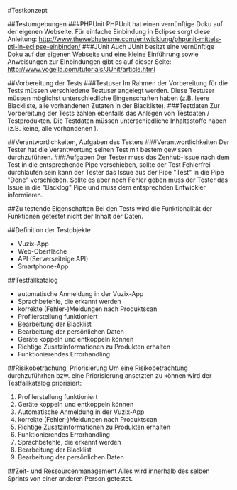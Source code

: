 #Testkonzept

##Testumgebungen
###PHPUnit
PHPUnit hat einen vernünftige Doku auf der eigenen Webseite. Für einfache Einbindung in Eclipse sorgt diese Anleitung: http://www.thewebhatesme.com/entwicklung/phpunit-mittels-pti-in-eclipse-einbinden/
###JUnit
Auch JUnit besitzt eine vernünftige Doku auf der eigenen Webseite und eine kleine Einführung sowie Anweisungen zur EInbindungen gibt es auf dieser Seite: http://www.vogella.com/tutorials/JUnit/article.html

##Vorbereitung der Tests
###Testuser
Im Rahmen der Vorbereitung für die Tests müssen verschiedene Testuser angelegt werden. Diese Testuser müssen möglichst unterschiedliche Eingenschaften haben (z.B. leere Blackliste, alle vorhandenen Zutaten in der Blackliste).
###Testdaten
Zur Vorbereitung der Tests zählen ebenfalls das Anlegen von Testdaten / Testprodukten. Die Testdaten müssen unterschiedliche Inhaltsstoffe haben (z.B. keine, alle vorhandenen ).

##Verantwortlichkeiten, Aufgaben des Testers
###Verantwortlichkeiten
Der Tester hat die Verantwortung seinen Test mit bestem gewissen durchzuführen.
###Aufgaben
Der Tester muss das Zenhub-Issue nach dem Test in die entsprechende Pipe verschieben, sollte der Test Fehlerfrei durchlaufen sein kann der Tester das Issue aus der Pipe "Test" in die Pipe "Done" verschieben. Sollte es aber noch Fehler geben muss der Tester das Issue in die "Backlog" Pipe und muss dem entsprechden Entwickler informieren.

##Zu testende Eigenschaften
Bei den Tests wird die Funktionalität der Funktionen getestet nicht der Inhalt der Daten. 

##Definition der Testobjekte
- Vuzix-App
- Web-Oberfläche
- API (Serverseiteige API)
- Smartphone-App


##Testfallkatalog
- automatische Anmeldung in der Vuzix-App
- Sprachbefehle, die erkannt werden
- korrekte (Fehler-)Meldungen nach Produktscan
- Profilerstellung funktioniert
- Bearbeitung der Blacklist
- Bearbeitung der persönlichen Daten
- Geräte koppeln und entkoppeln können
- Richtige Zusatzinformationen zu Produkten erhalten
- Funktionierendes Errorhandling

##Risikobetrachung, Priorisierung
Um eine Risikobetrachtung durchzuführhen bzw. eine Priorisierung ansetzten zu können wird der Testfallkatalog priorisiert:

1.	Profilerstellung funktioniert
2.	Geräte koppeln und entkoppeln können
3.	Automatische Anmeldung in der Vuzix-App
4.	korrekte (Fehler-)Meldungen nach Produktscan
5.	Richtige Zusatzinformationen zu Produkten erhalten
6.	Funktionierendes Errorhandling
7.	Sprachbefehle, die erkannt werden
8.	Bearbeitung der Blacklist
9.	Bearbeitung der persönlichen Daten

##Zeit- und Ressourcenmanagement
Alles wird innerhalb des selben Sprints von einer anderen Person getestet.
